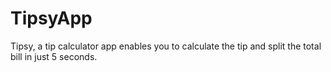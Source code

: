 # TipsyApp
Tipsy, a tip calculator app enables you to calculate the tip and split the total bill in just 5 seconds.
